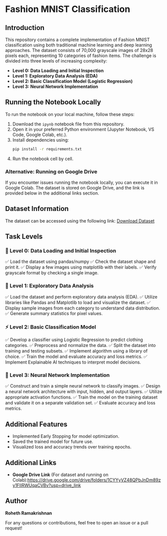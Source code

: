 # Fashion MNIST Classification

## Introduction
This repository contains a complete implementation of Fashion MNIST classification using both traditional machine learning and deep learning approaches. The dataset consists of 70,000 grayscale images of 28x28 pixels each, representing 10 categories of fashion items. The challenge is divided into three levels of increasing complexity:

- **Level 0: Data Loading and Initial Inspection**
- **Level 1: Exploratory Data Analysis (EDA)**
- **Level 2: Basic Classification Model (Logistic Regression)**
- **Level 3: Neural Network Implementation**

## Running the Notebook Locally
To run the notebook on your local machine, follow these steps:
1. Download the `ipynb` notebook file from this repository.
2. Open it in your preferred Python environment (Jupyter Notebook, VS Code, Google Colab, etc.).
3. Install dependencies using:
   ```bash
   pip install -r requirements.txt
   ```
4. Run the notebook cell by cell.

### Alternative: Running on Google Drive
If you encounter issues running the notebook locally, you can execute it in Google Colab. The dataset is stored on Google Drive, and the link is provided below in the additional links section.

## Dataset Information
The dataset can be accessed using the following link:
[Download Dataset](https://drive.google.com/file/d/1byxncPUl2aeKFZ0voFAQ7WbyjBSvLhNA/view?usp=sharing)

## Task Levels
### 👞 Level 0: Data Loading and Initial Inspection
✅ Load the dataset using pandas/numpy
✅ Check the dataset shape and print it.
✅ Display a few images using matplotlib with their labels.
✅ Verify grayscale format by checking a single image. 

### 🔰 Level 1: Exploratory Data Analysis
✅ Load the dataset and perform exploratory data analysis (EDA).
✅ Utilize libraries like Pandas and Matplotlib to load and visualize the dataset.
✅ Display sample images from each category to understand data distribution.
✅ Generate summary statistics for pixel values.

### ⚡ Level 2: Basic Classification Model
✅ Develop a classifier using Logistic Regression to predict clothing categories.
✅ Preprocess and normalize the data.
✅ Split the dataset into training and testing subsets.
✅ Implement algorithm using a library of choice.
✅ Train the model and evaluate accuracy and loss metrics.
✅ Implement Explainable AI techniques to interpret model decisions.

### 🚀 Level 3: Neural Network Implementation
✅ Construct and train a simple neural network to classify images.
✅ Design a neural network architecture with input, hidden, and output layers.
✅ Utilize appropriate activation functions.
✅ Train the model on the training dataset and validate it on a separate validation set.
✅ Evaluate accuracy and loss metrics.

## Additional Features
- Implemented Early Stopping for model optimization.
- Saved the trained model for future use.
- Visualized loss and accuracy trends over training epochs.

## Additional Links
- **Google Drive Link** (For dataset and running on Colab):https://drive.google.com/drive/folders/1CYYyVZ48QPbJnDm89zy1FIlRWUqaCVBv?usp=drive_link

## Author
**Roheth Ramakrishnan**

For any questions or contributions, feel free to open an issue or a pull request!

